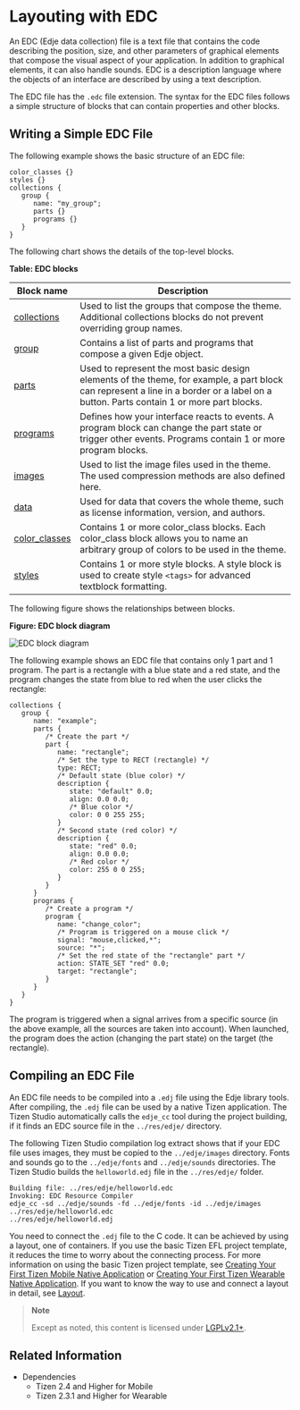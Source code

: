 # Layouting with EDC

An EDC (Edje data collection) file is a text file that contains the code describing the position, size, and other parameters of graphical elements that compose the visual aspect of your application. In addition to graphical elements, it can also handle sounds. EDC is a description language where the objects of an interface are described by using a text description.

The EDC file has the `.edc` file extension. The syntax for the EDC files follows a simple structure of blocks that can contain properties and other blocks.

## Writing a Simple EDC File

The following example shows the basic structure of an EDC file:

```
color_classes {}
styles {}
collections {
   group {
      name: "my_group";
      parts {}
      programs {}
   }
}
```

The following chart shows the details of the top-level blocks.

**Table: EDC blocks**

| Block name                               | Description                              |
|----------------------------------------|----------------------------------------|
| [collections](./learn-edc-collections.md) | Used to list the groups that compose the theme. Additional collections blocks do not prevent overriding group names. |
| [group](./learn-edc-group.md) | Contains a list of parts and programs that compose a given Edje object. |
| [parts](./learn-edc-part.md) | Used to represent the most basic design elements of the theme, for example, a part block can represent a line in a border or a label on a button. Parts contain 1 or more part blocks. |
| [programs](./learn-edc-program.md) | Defines how your interface reacts to events. A program block can change the part state or trigger other events. Programs contain 1 or more program blocks. |
| [images](./learn-edc-images.md) | Used to list the image files used in the theme. The used compression methods are also defined here. |
| [data](./learn-edc-data.md) | Used for data that covers the whole theme, such as license information, version, and authors. |
| [color_classes](./learn-edc-color-classes.md) | Contains 1 or more color_class blocks. Each color_class block allows you to name an arbitrary group of colors to be used in the theme. |
| [styles](./learn-edc-styles.md) | Contains 1 or more style blocks. A style block is used to create style `<tags>` for advanced textblock formatting. |

The following figure shows the relationships between blocks.

**Figure: EDC block diagram**

![EDC block diagram](./media/diagram_edc_blocks.png)

The following example shows an EDC file that contains only 1 part and 1 program. The part is a rectangle with a blue state and a red state, and the program changes the state from blue to red when the user clicks the rectangle:

```
collections {
   group {
      name: "example";
      parts {
         /* Create the part */
         part {
            name: "rectangle";
            /* Set the type to RECT (rectangle) */
            type: RECT;
            /* Default state (blue color) */
            description {
               state: "default" 0.0;
               align: 0.0 0.0;
               /* Blue color */
               color: 0 0 255 255;
            }
            /* Second state (red color) */
            description {
               state: "red" 0.0;
               align: 0.0 0.0;
               /* Red color */
               color: 255 0 0 255;
            }
         }
      }
      programs {
         /* Create a program */
         program {
            name: "change_color";
            /* Program is triggered on a mouse click */
            signal: "mouse,clicked,*";
            source: "*";
            /* Set the red state of the "rectangle" part */
            action: STATE_SET "red" 0.0;
            target: "rectangle";
         }
      }
   }
}
```

The program is triggered when a signal arrives from a specific source (in the above example, all the sources are taken into account). When launched, the program does the action (changing the part state) on the target (the rectangle).

## Compiling an EDC File

An EDC file needs to be compiled into a `.edj` file using the Edje library tools. After compiling, the `.edj` file can be used by a native Tizen application. The Tizen Studio automatically calls the `edje_cc` tool during the project building, if it finds an EDC source file in the `../res/edje/` directory.

The following Tizen Studio compilation log extract shows that if your EDC file uses images, they must be copied to the `../edje/images` directory. Fonts and sounds go to the `../edje/fonts` and `../edje/sounds` directories. The Tizen Studio builds the `helloworld.edj` file in the `../res/edje/` folder.

```
Building file: ../res/edje/helloworld.edc
Invoking: EDC Resource Compiler
edje_cc -sd ../edje/sounds -fd ../edje/fonts -id ../edje/images ../res/edje/helloworld.edc
../res/edje/helloworld.edj
```

You need to connect the `.edj` file to the C code. It can be achieved by using a layout, one of containers. If you use the basic Tizen EFL project template, it reduces the time to worry about the connecting process. For more information on using the basic Tizen project template, see [Creating Your First Tizen Mobile Native Application](../../../get-started/mobile/first-app.md) or [Creating Your First Tizen Wearable Native Application](../../../get-started/wearable/first-app.md). If you want to know the way to use and connect a layout in detail, see [Layout](./container-layout.md).

> **Note**
>
> Except as noted, this content is licensed under [LGPLv2.1+](http://opensource.org/licenses/LGPL-2.1).

## Related Information
- Dependencies
  - Tizen 2.4 and Higher for Mobile
  - Tizen 2.3.1 and Higher for Wearable
